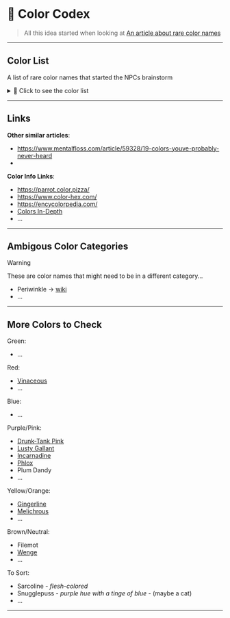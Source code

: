 
# 🎨 Color Codex

> All this idea started when looking at [An article about rare color names](https://www.colorpsychology.org/blog/unique-color-names/)

---

## Color List

A list of rare color names that started the NPCs brainstorm

<details><summary>🌈 Click to see the color list</summary>

### **🟢 Greens**
|  | Name | Hex Code | Description |
|---|---|---|---|
| ![#738678](https://placehold.co/15x15/738678/738678.png) | Xanadu | `#738678` | Grayish green; named after mythical city and Coleridge’s poem |
| ![#40826D](https://placehold.co/15x15/40826D/40826D.png) | Viridian | `#40826D` | Vivid bluish green; stable pigment (1859); used in art/design |
| ![#4D5D53](https://placehold.co/15x15/4D5D53/4D5D53.png) | Feldgrau | `#4D5D53` | Muted green-gray; military uniforms |
| ![#007474](https://placehold.co/15x15/007474/007474.png) | Skobeloff | `#007474` | Deep teal; vibrant cool tone |
| ![#7FFF00](https://placehold.co/15x15/7FFF00/7FFF00.png) | Chartreuse | `#7FFF00` | Yellow-green; French liqueur made by Carthusian monks; bright and energetic |
| ![#0BDA51](https://placehold.co/15x15/0BDA51/0BDA51.png) | Malachite | `#0BDA51` | Striking green; mineral; Egyptian pigment; symb. transform/spiritual growth |
| ![#50C878](https://placehold.co/15x15/50C878/50C878.png) | Smaragdine | `#50C878` | Emerald green; Latin origin; lush foliage/stones |
| ![#ACE1AF](https://placehold.co/15x15/ACE1AF/ACE1AF.png) | Celadon | `#ACE1AF` | Pale green-gray; Chinese pottery; named after French novel character |
| ![#9DC209](https://placehold.co/15x15/9DC209/9DC209.png) | Limerick | `#9DC209` | Yellowish green; Irish city; lush countryside |
| ![#3FFF00](https://placehold.co/15x15/3FFF00/3FFF00.png) | Harlequin | `#3FFF00` | Vivid yellow-green; named after Harlequin (Commedia dell'arte) costume |
| ![#568203](https://placehold.co/15x15/568203/568203.png) | Sap Green | `#568203` | Earthy green; from unripe buckthorn berry juice; used in landscapes |

### **🔴 Reds**
|  | Name | Hex Code | Description |
|---|---|---|---|
| ![#E52B50](https://placehold.co/15x15/E52B50/E52B50.png) | Amaranth | `#E52B50` | Reddish-pink; flower name; Greek symb. immortality |
| ![#E34234](https://placehold.co/15x15/E34234/E34234.png) | Vermilion | `#E34234` | Brilliant red; from cinnabar; used since antiquity |
| ![#FF6C49](https://placehold.co/15x15/FF6C49/FF6C49.png) | Nacarat | `#FF6C49` | Bright orange; fox-fur tone; Arabic origin |
| ![#801818](https://placehold.co/15x15/801818/801818.png) | Falu Red | `#801818` | Deep earthy red; Swedish houses; Falun copper mine |
| ![#E32636](https://placehold.co/15x15/E32636/E32636.png) | Alizarin Crimson | `#E32636` | Deep cool red; madder plant/synthetic; lightfast pigment; paint/textile |
| ![#FF4D4D](https://placehold.co/15x15/FF4D4D/FF4D4D.png) | Cinnabar | `#FF4D4D` | Bright red-orange; mineral-based; anc. Chinese lacquer/paint; symb. joy |
| ![#D2691E](https://placehold.co/15x15/D2691E/D2691E.png) | Coquelicot | `#D2691E` | Vivid poppy red; French name; WWI remembrance |

### **🔵 Blues**
|  | Name | Hex Code | Description |
|---|---|---|---|
| ![#0014A8](https://placehold.co/15x15/0014A8/0014A8.png) | Zaffre | `#0014A8` | Deep cobalt blue; ancient enamel/glassmaking pigment |
| ![#6082B6](https://placehold.co/15x15/6082B6/6082B6.png) | Glaucous | `#6082B6` | Bluish-gray/greenish-gray; common in birds/plants; Latin ‘glaucus’ |
| ![#007BA7](https://placehold.co/15x15/007BA7/007BA7.png) | Cerulean | `#007BA7` | Sky blue; Latin ‘caeruleus’; evokes clear day's sky |
| ![#16161D](https://placehold.co/15x15/16161D/16161D.png) | Eigengrau | `#16161D` | Intrinsic dark gray; the color seen in total darkness |
| ![#536878](https://placehold.co/15x15/536878/536878.png) | Payne’s Grey | `#536878` | Blue-gray; watercolor artist William Payne; atmospheric use |

### **🟣 Purples & Pinks**
|  | Name | Hex Code | Description |
|---|---|---|---|
| ![#BDB5D5](https://placehold.co/15x15/BDB5D5/BDB5D5.png) | Wisteria | `#BDB5D5` | Soft purple; named after cascading flower |
| ![#CCCCFF](https://placehold.co/15x15/CCCCFF/CCCCFF.png) | Periwinkle | `#CCCCFF` | Pale blue-lavender; named after sea snail's shell |
| ![#915C83](https://placehold.co/15x15/915C83/915C83.png) | Mauveine | `#915C83` | Bright purple; 1856 coal tar dye; first synthetic organic dye |
| ![#DF73FF](https://placehold.co/15x15/DF73FF/DF73FF.png) | Heliotrope | `#DF73FF` | Pinkish purple; flower that turns towards the sun; symb. devotion/love |
| ![#E3256B](https://placehold.co/15x15/E3256B/E3256B.png) | Razzmatazz | `#E3256B` | Lively reddish-pink; coined by Crayola; energy/excitement |
| ![#B53389](https://placehold.co/15x15/B53389/B53389.png) | Fandango | `#B53389` | Bold purplish pink; Spanish dance; vibrant and passionate |
| ![#DE6FA1](https://placehold.co/15x15/DE6FA1/DE6FA1.png) | Thulian Pink | `#DE6FA1` | Vivid reddish pink; Thulite mineral; rare |
| ![#B57EDC](https://placehold.co/15x15/B57EDC/B57EDC.png) | Pomp and Power | `#B57EDC` | Rich purple; evokes royalty and opulence |
| ![#C8A2C8](https://placehold.co/15x15/C8A2C8/C8A2C8.png) | Liseran Purple | `#C8A2C8` | Soft pinkish purple; from lily flower; symb. purity/rebirth/maternal love |
| ![#8E3A59](https://placehold.co/15x15/8E3A59/8E3A59.png) | Quinacridone Magenta | `#8E3A59` | Bluish pink; pigment-based; brilliant and stable |
| ![#66023C](https://placehold.co/15x15/66023C/66023C.png) | Tyrian Purple | `#66023C` | Deep purple-red; from Murex sea snail; Roman imperial dye; rarity/luxurious |
| ![#CC8899](https://placehold.co/15x15/CC8899/CC8899.png) | Puce | `#CC8899` | Brownish purple; named after flea's bloodstain on white bg; French origin |

### **🟡 Yellows & Oranges**
|  | Name | Hex Code | Description |
|---|---|---|---|
| ![#E49B0F](https://placehold.co/15x15/E49B0F/E49B0F.png) | Gamboge | `#E49B0F` | Deep yellow-orange; SE Asian resin; lacquer/varnish |
| ![#F8ECD4](https://placehold.co/15x15/F8ECD4/F8ECD4.png) | Eburnean | `#F8ECD4` | Ivory shade; from Latin ‘ebur’; polished tusk tone |
| ![#E9D66B](https://placehold.co/15x15/E9D66B/E9D66B.png) | Citrine | `#E9D66B` | Lemon yellow; gemstone hue; promotes positivity, prosperity, creativity |
| ![#FFBF00](https://placehold.co/15x15/FFBF00/FFBF00.png) | Aureolin | `#FFBF00` | Vivid yellow; 19th-century pigment; bright and fade-resistant |
| ![#FF6600](https://placehold.co/15x15/FF6600/FF6600.png) | Orange Peel | `#FF6600` | Reddish-orange; fruit skin tone; fresh, energetic, vitality |
| ![#E48400](https://placehold.co/15x15/E48400/E48400.png) | Fulvous | `#E48400` | Tawny yellow-brown; used in animal fur/feathers; Latin ‘fulvus’ |

### **🤎 Browns & Neutrals**
|  | Name | Hex Code | Description |
|---|---|---|---|
| ![#F4F0EC](https://placehold.co/15x15/F4F0EC/F4F0EC.png) | Isabelline | `#F4F0EC` | Pale gray-yellow; named after Isabella I; lore of unwashed garments |
| ![#E97451](https://placehold.co/15x15/E97451/E97451.png) | Burnt Sienna | `#E97451` | Warm reddish-brown; iron oxide; earthy art pigment |
| ![#3D2B1F](https://placehold.co/15x15/3D2B1F/3D2B1F.png) | Bistre | `#3D2B1F` | Dark yellowish-brown; wood soot pigment; warm undertone, depth |
| ![#7B3F00](https://placehold.co/15x15/7B3F00/7B3F00.png) | Mikado | `#7B3F00` | Deep yellow-brown; named for Japanese emperor; textile/lacquer hues |
| ![#C19A6B](https://placehold.co/15x15/C19A6B/C19A6B.png) | Caput Mortuum | `#C19A6B` | Dark reddish-brown; alchemical ‘dead head’; iron oxide pigment |

</details>

---

## Links

**Other similar articles**:  
- https://www.mentalfloss.com/article/59328/19-colors-youve-probably-never-heard
- 

**Color Info Links**:
  - https://parrot.color.pizza/
  - https://www.color-hex.com/
  - https://encycolorpedia.com/
  - [Colors In-Depth](https://www.w3schools.com/colors/default.asp)
  - ...

---

## Ambigous Color Categories

> [!WARNING]  
> These are color names that might need to be in a different category...

- Periwinkle -> [wiki](https://en.wikipedia.org/wiki/Periwinkle_(color))
- ...

---

## More Colors to Check

Green:
  - ...

Red:
  - [Vinaceous](https://en.wikipedia.org/wiki/Wine_red)
  - ...

Blue:
  - ...

Purple/Pink:
  - [Drunk-Tank Pink](https://en.wikipedia.org/wiki/Baker%E2%80%93Miller_pink)
  - [Lusty Gallant](https://en.wikipedia.org/wiki/Lusty_gallant)
  - [Incarnadine](https://www.google.com/search?q=Incarnadine+wiki&oq=Incarnadine+wiki&aqs=chrome.0.69i59.1113j0j7&sourceid=chrome&ie=UTF-8)
  - [Phlox](https://encycolorpedia.com/df00ff)
  - Plum Dandy
  - ...

Yellow/Orange:
  - [Gingerline](https://parrot.color.pizza/color/ffdd0f#:~:text=Gingerline%20can%20be%20described%20as,the%20most%20readable%20on%20it.)
  - [Melichrous](https://www.merriam-webster.com/dictionary/melichrous)
  - ...

Brown/Neutral:
  - Filemot
  - [Wenge](https://en.wikipedia.org/wiki/Shades_of_brown#Wenge)
  - ...

To Sort:
  - Sarcoline - *flesh-colored*
  - Snugglepuss - *purple hue with a tinge of blue* - (maybe a cat)
  - ...

---

<!-- 
| Name | Hex Code | Swatch | Description |
|---|---|:---:|---|
| 🟢 Greens |
| Xanadu | `#738678` | ![#738678](https://placehold.co/15x15/738678/738678.png) | Grayish green; named after mythical city and Coleridge’s poem |
| Viridian | `#40826D` | ![#40826D](https://placehold.co/15x15/40826D/40826D.png) | Vivid bluish green; stable pigment (1859); used in art/design |
| Feldgrau | `#4D5D53` | ![#4D5D53](https://placehold.co/15x15/4D5D53/4D5D53.png) | Muted green-gray; military uniforms |
| Skobeloff | `#007474` | ![#007474](https://placehold.co/15x15/007474/007474.png) | Deep teal; vibrant cool tone |
| Chartreuse | `#7FFF00` | ![#7FFF00](https://placehold.co/15x15/7FFF00/7FFF00.png) | Yellow-green; French liqueur made by Carthusian monks; bright and energetic |
| Malachite | `#0BDA51` | ![#0BDA51](https://placehold.co/15x15/0BDA51/0BDA51.png) | Striking green; mineral; Egyptian pigment; symb. transform/spiritual growth |
| Smaragdine | `#50C878` | ![#50C878](https://placehold.co/15x15/50C878/50C878.png) | Emerald green; Latin origin; lush foliage/stones |
| Celadon | `#ACE1AF` | ![#ACE1AF](https://placehold.co/15x15/ACE1AF/ACE1AF.png) | Pale green-gray; Chinese pottery; named after French novel character |
| Limerick | `#9DC209` | ![#9DC209](https://placehold.co/15x15/9DC209/9DC209.png) | Yellowish green; Irish city; lush countryside |
| Harlequin | `#3FFF00` | ![#3FFF00](https://placehold.co/15x15/3FFF00/3FFF00.png) | Vivid yellow-green; named after Harlequin (Commedia dell'arte) costume |
| Sap Green | `#568203` | ![#568203](https://placehold.co/15x15/568203/568203.png) | Earthy green; from unripe buckthorn berry juice; used in landscapes |
| 🔴 Reds |  |  |  |
| Amaranth | `#E52B50` | ![#E52B50](https://placehold.co/15x15/E52B50/E52B50.png) | Reddish-pink; flower name; Greek symb. immortality |
| Vermilion | `#E34234` | ![#E34234](https://placehold.co/15x15/E34234/E34234.png) | Brilliant red; from cinnabar; used since antiquity |
| Nacarat | `#FF6C49` | ![#FF6C49](https://placehold.co/15x15/FF6C49/FF6C49.png) | Bright orange; fox-fur tone; Arabic origin |
| Falu Red | `#801818` | ![#801818](https://placehold.co/15x15/801818/801818.png) | Deep earthy red; Swedish houses; Falun copper mine |
| Alizarin Crimson | `#E32636` | ![#E32636](https://placehold.co/15x15/E32636/E32636.png) | Deep cool red; madder plant/synthetic; lightfast pigment; paint/textile |
| Cinnabar | `#FF4D4D` | ![#FF4D4D](https://placehold.co/15x15/FF4D4D/FF4D4D.png) | Bright red-orange; mineral-based; anc. Chinese lacquer/paint; symb. joy |
| Coquelicot | `#D2691E` | ![#D2691E](https://placehold.co/15x15/D2691E/D2691E.png) | Vivid poppy red; French name; WWI remembrance |
| 🔵 Blues |  |  |  |
| Zaffre | `#0014A8` | ![#0014A8](https://placehold.co/15x15/0014A8/0014A8.png) | Deep cobalt blue; ancient enamel/glassmaking pigment |
| Glaucous | `#6082B6` | ![#6082B6](https://placehold.co/15x15/6082B6/6082B6.png) | Bluish-gray/greenish-gray; common in birds/plants; Latin ‘glaucus’ |
| Cerulean | `#007BA7` | ![#007BA7](https://placehold.co/15x15/007BA7/007BA7.png) | Sky blue; Latin ‘caeruleus’; evokes clear day's sky |
| Bleu de France | `#318CE7` | ![#318CE7](https://placehold.co/15x15/318CE7/318CE7.png) | Bright French blue; national flag/sports; cultural identity |
| Eigengrau | `#16161D` | ![#16161D](https://placehold.co/15x15/16161D/16161D.png) | Intrinsic dark gray; the color seen in total darkness |
| Payne’s Grey | `#536878` | ![#536878](https://placehold.co/15x15/536878/536878.png) | Blue-gray; watercolor artist William Payne; atmospheric use |
| 🟣 Purples & Pinks |  |  |  |
| Wisteria | `#BDB5D5` | ![#BDB5D5](https://placehold.co/15x15/BDB5D5/BDB5D5.png) | Soft purple; named after cascading flower |
| Periwinkle | `#CCCCFF` | ![#CCCCFF](https://placehold.co/15x15/CCCCFF/CCCCFF.png) | Pale blue-lavender; named after sea snail's shell |
| Mauveine | `#915C83` | ![#915C83](https://placehold.co/15x15/915C83/915C83.png) | Bright purple; 1856 coal tar dye; first synthetic organic dye |
| Heliotrope | `#DF73FF` | ![#DF73FF](https://placehold.co/15x15/DF73FF/DF73FF.png) | Pinkish purple; flower that turns towards the sun; symb. devotion/love |
| Razzmatazz | `#E3256B` | ![#E3256B](https://placehold.co/15x15/E3256B/E3256B.png) | Lively reddish-pink; coined by Crayola; energy/excitement |
| Fandango | `#B53389` | ![#B53389](https://placehold.co/15x15/B53389/B53389.png) | Bold purplish pink; Spanish dance; vibrant and passionate |
| Thulian Pink | `#DE6FA1` | ![#DE6FA1](https://placehold.co/15x15/DE6FA1/DE6FA1.png) | Vivid reddish pink; Thulite mineral; rare |
| Pomp and Power | `#B57EDC` | ![#B57EDC](https://placehold.co/15x15/B57EDC/B57EDC.png) | Rich purple; evokes royalty and opulence |
| Liseran Purple | `#C8A2C8` | ![#C8A2C8](https://placehold.co/15x15/C8A2C8/C8A2C8.png) | Soft pinkish purple; from lily flower; symb. purity/rebirth/maternal love |
| Quinacridone Magenta | `#8E3A59` | ![#8E3A59](https://placehold.co/15x15/8E3A59/8E3A59.png) | Bluish pink; pigment-based; brilliant and stable |
| Tyrian Purple | `#66023C` | ![#66023C](https://placehold.co/15x15/66023C/66023C.png) | Deep purple-red; from Murex sea snail; Roman imperial dye; rarity/luxurious |
| Puce | `#CC8899` | ![#CC8899](https://placehold.co/15x15/CC8899/CC8899.png) | Brownish purple; named after flea's bloodstain on white bg; French origin |
| 🟡 Yellows & Oranges |  |  |  |
| Gamboge | `#E49B0F` | ![#E49B0F](https://placehold.co/15x15/E49B0F/E49B0F.png) | Deep yellow-orange; SE Asian resin; lacquer/varnish |
| Eburnean | `#F8ECD4` | ![#F8ECD4](https://placehold.co/15x15/F8ECD4/F8ECD4.png) | Ivory shade; from Latin ‘ebur’; polished tusk tone |
| Citrine | `#E9D66B` | ![#E9D66B](https://placehold.co/15x15/E9D66B/E9D66B.png) | Lemon yellow; gemstone hue; promotes positivity, prosperity, creativity |
| Aureolin | `#FFBF00` | ![#FFBF00](https://placehold.co/15x15/FFBF00/FFBF00.png) | Vivid yellow; 19th-century pigment; bright and fade-resistant |
| Orange Peel | `#FF6600` | ![#FF6600](https://placehold.co/15x15/FF6600/FF6600.png) | Reddish-orange; fruit skin tone; fresh, energetic, vitality |
| Fulvous | `#E48400` | ![#E48400](https://placehold.co/15x15/E48400/E48400.png) | Tawny yellow-brown; used in animal fur/feathers; Latin ‘fulvus’ |
| 🤎 Browns & Neutrals |  |  |  |
| Isabelline | `#F4F0EC` | ![#F4F0EC](https://placehold.co/15x15/F4F0EC/F4F0EC.png) | Pale gray-yellow; named after Isabella I; lore of unwashed garments |
| Burnt Sienna | `#E97451` | ![#E97451](https://placehold.co/15x15/E97451/E97451.png) | Warm reddish-brown; iron oxide; earthy art pigment |
| Bistre | `#3D2B1F` | ![#3D2B1F](https://placehold.co/15x15/3D2B1F/3D2B1F.png) | Dark yellowish-brown; wood soot pigment; warm undertone, depth |
| Mikado | `#7B3F00` | ![#7B3F00](https://placehold.co/15x15/7B3F00/7B3F00.png) | Deep yellow-brown; named for Japanese emperor; textile/lacquer hues |
| Caput Mortuum | `#C19A6B` | ![#C19A6B](https://placehold.co/15x15/C19A6B/C19A6B.png) | Dark reddish-brown; alchemical ‘dead head’; iron oxide pigment |
-->

<!-- 
Xanadu		#738678 – Grayish green; named after mythical city and Coleridge’s poem
Viridian	#40826D – Vivid bluish green; stable pigment (1859); used in art/design
Feldgrau	#4D5D53 – Muted green-gray; military uniforms
Skobeloff	#007474 – Deep teal; vibrant cool tone
Chartreuse	#7FFF00 – Yellow-green; French liqueur made by Carthusian monks; bright and energetic
Malachite	#0BDA51 – Striking green; mineral; Egyptian pigment; symb. transform/spiritual growth
Smaragdine	#50C878 – Emerald green; Latin origin; lush foliage/stones
Celadon	#ACE1AF – Pale green-gray; Chinese pottery; named after French novel character
Limerick	#9DC209 – Yellowish green; Irish city; lush countryside
Harlequin	#3FFF00 – Vivid yellow-green; named after Harlequin (Commedia dell'arte) costume
Sap Green	#568203 – Earthy green; from unripe buckthorn berry juice; used in landscapes

🔴 Reds
Amaranth	#E52B50 – Reddish-pink; flower name; Greek symb. immortality
Vermilion	#E34234 – Brilliant red; from cinnabar; used since antiquity
Nacarat	#FF6C49 – Bright orange; fox-fur tone; Arabic origin
Falu Red	#801818 – Deep earthy red; Swedish houses; Falun copper mine
Alizarin Crimson	#E32636 – Deep cool red; madder plant/synthetic; lightfast pigment; paint/textile
Cinnabar	#FF4D4D – Bright red-orange; mineral-based; anc. Chinese lacquer/paint; symb. joy
Coquelicot	#D2691E – Vivid poppy red; French name; WWI remembrance

🔵 Blues
Zaffre		#0014A8 – Deep cobalt blue; ancient enamel/glassmaking pigment
Glaucous	#6082B6 – Bluish-gray/greenish-gray; common in birds/plants; Latin ‘glaucus’
Cerulean	#007BA7 – Sky blue; Latin ‘caeruleus’; evokes clear day's sky
Bleu de France	#318CE7 – Bright French blue; national flag/sports; cultural identity
Eigengrau	#16161D – Intrinsic dark gray; the color seen in total darkness
Payne’s Grey	#536878 – Blue-gray; watercolor artist William Payne; atmospheric use

🟣 Purples & Pinks
Wisteria	#BDB5D5 – Soft purple; named after cascading flower
Periwinkle	#CCCCFF – Pale blue-lavender; named after sea snail's shell
Mauveine	#915C83 – Bright purple; 1856 coal tar dye; first synthetic organic dye
Heliotrope	#DF73FF – Pinkish purple; flower that turns towards the sun; symb. devotion/love
Razzmatazz	#E3256B – Lively reddish-pink; coined by Crayola; energy/excitement
Fandango	#B53389 – Bold purplish pink; Spanish dance; vibrant and passionate
Thulian Pink	#DE6FA1 – Vivid reddish pink; Thulite mineral; rare
Pomp and Power	#B57EDC – Rich purple; evokes royalty and opulence
Liseran Purple	#C8A2C8 – Soft pinkish purple; from lily flower; symb. purity/rebirth/maternal love
Quinacridone Magenta	#8E3A59 – Bluish pink; pigment-based; brilliant and stable
Tyrian Purple	#66023C – Deep purple-red; from Murex sea snail; Roman imperial dye; rarity/luxurious
Puce		#CC8899 – Brownish purple; named after flea's bloodstain on white bg; French origin

🟡 Yellows & Oranges
Gamboge	#E49B0F – Deep yellow-orange; SE Asian resin; lacquer/varnish
Eburnean	#F8ECD4 – Ivory shade; from Latin ‘ebur’; polished tusk tone
Citrine		#E9D66B – Lemon yellow; gemstone hue; promotes positivity, prosperity, creativity
Aureolin	#FFBF00 – Vivid yellow; 19th-century pigment; bright and fade-resistant
Orange Peel	#FF6600 – Reddish-orange; fruit skin tone; fresh, energetic, vitality
Fulvous	#E48400 – Tawny yellow-brown; used in animal fur/feathers; Latin ‘fulvus’

🤎 Browns & Neutrals
Isabelline	#F4F0EC – Pale gray-yellow; named after Isabella I; lore of unwashed garments
Burnt Sienna	#E97451 – Warm reddish-brown; iron oxide; earthy art pigment
Bistre		#3D2B1F – Dark yellowish-brown; wood soot pigment; warm undertone, depth
Mikado		#7B3F00 – Deep yellow-brown; named for Japanese emperor; textile/lacquer hues
Caput Mortuum	#C19A6B – Dark reddish-brown; alchemical ‘dead head’; iron oxide pigment 
--> 
